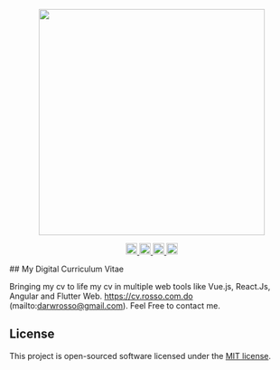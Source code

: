 <p align="center">
  <a href="https://cv.rosso.com.do" target="_blank">
    <img src="https://cv.rosso.com.do/img/cover.png" width="400">
  </a>
</p>
<p align="center">
  <a href="https://cv.rosso.com.do/vue#/">
    <img src="https://cv.rosso.com.do/img/vue.png" alt="Vue CV" width="20">
  </a>
  <a href="https://cv.rosso.com.do/react#/">
    <img src="https://cv.rosso.com.do/img/react-icon.png" alt="Vue CV" width="20">
  </a>
  <a href="https://cv.rosso.com.do/vue#/">
    <img src="https://cv.rosso.com.do/img/shield-large.svg" alt="Vue CV" width="20">
  </a>
  <a href="https://cv.rosso.com.do/vue#/">
    <img src="https://cv.rosso.com.do/img/flutter.svg" alt="Vue CV" width="20">
  </a>
</p>
## My Digital Curriculum Vitae

Bringing my cv to life my cv in multiple web tools like Vue.js, React.Js, Angular and Flutter Web.
https://cv.rosso.com.do
(mailto:darwrosso@gmail.com). Feel Free to contact me.

## License

This project is open-sourced software licensed under the [MIT license](https://opensource.org/licenses/MIT).

